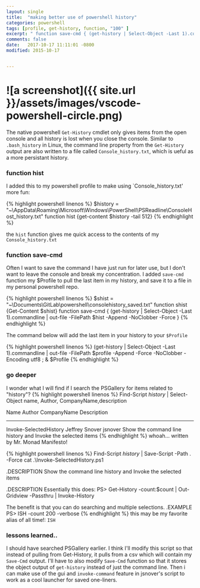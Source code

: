 ```yaml
---
layout: single
title:  "making better use of powershell history"
categories: powershell
tags: [profile, get-history, function, "100" ]
excerpt: " function save-cmd { (get-history | Select-Object -Last 1).commandline | out-file -FilePath $scmd -Append -NoClobber -Force } "
comments: false
date:   2017-10-17 11:11:01 -0800
modified: 2015-10-17


---
```

# ![a screenshot]({{ site.url }}/assets/images/vscode-powershell-circle.png)
The native powershell `Get-History` cmdlet only gives items from the open console and all history is lost when you close the console. Similar to `.bash_history` in Linux, the command line property from the `Get-History` output are also written to a file called `Console_history.txt`, which is ueful as a more persistant history.

### function hist
I added this to my powershell profile to make using `Console_history.txt' more fun:

{% highlight powershell linenos %}
$history = "~\AppData\Roaming\Microsoft\Windows\PowerShell\PSReadline\ConsoleHost_history.txt" 
function hist {get-content $history -tail 512}
{% endhighlight %}

the `hist` function gives me quick access to the contents of my `Console_history.txt`

### function save-cmd
Often I want to save the command I have just run for later use, but I don't want to leave the console and break my concentration. I added `save-cmd` function my $Profile to pull the last item in my history, and save it to a file in my personal powershell repo. 

{% highlight powershell linenos %}
$shist = "~\Documents\GitLab\powershell\consolehistory_saved.txt"
function shist {Get-Content $shist}
function save-cmd { (get-history | Select-Object -Last 1).commandline | out-file -FilePath $hist -Append -NoClobber -Force }
{% endhighlight %}

The command below will add the last item in your history to your `$Profile`

{% highlight powershell linenos %}
(get-history | Select-Object -Last 1).commandline | out-file -FilePath $profile -Append -Force -NoClobber -Encoding utf8 ; & $Profile
{% endhighlight %}


### go deeper
I wonder what I will find if I search the PSGallery for items related to "history"?
{% highlight powershell linenos %}
Find-Script *history* | Select-Object name, Author, CompanyName,description

Name                   Author         CompanyName Description
----                   ------         ----------- -----------
Invoke-SelectedHistory Jeffrey Snover jsnover     Show the command line history and Invoke the selected items
{% endhighlight %}
whoah... written by Mr. Monad Manifesto!


{% highlight powershell linenos %}
Find-Script *history* | Save-Script -Path . -Force
cat .\Invoke-SelectedHistory.ps1

.DESCRIPTION
   Show the command line history and Invoke the selected items

.DESCRIPTION
   Essentially this does:
    PS> Get-History -count:$count | Out-Gridview -Passthru | Invoke-History

   The benefit is that you can do searching and multiple selections.
.EXAMPLE
   PS> ISH -count 200 -verbose
{% endhighlight %}
this may be my favorite alias of all time!:  `ISH`

### lessons learned..
I should have searched PSGallery earlier. I think I'll modify this script so that instead of pulling from Get-History, it pulls from a csv which will contain my `Save-Cmd` output. I'll have to also modify `Save-Cmd` function so that it stores the object output of `get-history` instead of just the command line. Then i can make use of the gui and `invoke-command` feature in jsnover's script to work as a cool launcher for saved one-liners.
